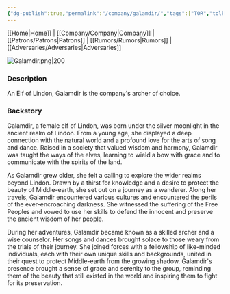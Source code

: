 ```yaml
---
{"dg-publish":true,"permalink":"/company/galamdir/","tags":["TOR","tolkien","lord-of-the-rings"]}
---
```


[[Home\|Home]] | [[Company/Company\|Company]] | [[Patrons/Patrons\|Patrons]] | [[Rumors/Rumors\|Rumors]] | [[Adversaries/Adversaries\|Adversaries]]

![Galamdir.png|200](/img/user/zz_assetts/Galamdir.png)

### Description
An Elf of Lindon, Galamdir is the company's archer of choice.

### Backstory
Galamdir, a female elf of Lindon, was born under the silver moonlight in the ancient realm of Lindon. From a young age, she displayed a deep connection with the natural world and a profound love for the arts of song and dance. Raised in a society that valued wisdom and harmony, Galamdir was taught the ways of the elves, learning to wield a bow with grace and to communicate with the spirits of the land.

As Galamdir grew older, she felt a calling to explore the wider realms beyond Lindon. Drawn by a thirst for knowledge and a desire to protect the beauty of Middle-earth, she set out on a journey as a wanderer. Along her travels, Galamdir encountered various cultures and encountered the perils of the ever-encroaching darkness. She witnessed the suffering of the Free Peoples and vowed to use her skills to defend the innocent and preserve the ancient wisdom of her people.

During her adventures, Galamdir became known as a skilled archer and a wise counselor. Her songs and dances brought solace to those weary from the trials of their journey. She joined forces with a fellowship of like-minded individuals, each with their own unique skills and backgrounds, united in their quest to protect Middle-earth from the growing shadow. Galamdir's presence brought a sense of grace and serenity to the group, reminding them of the beauty that still existed in the world and inspiring them to fight for its preservation.

